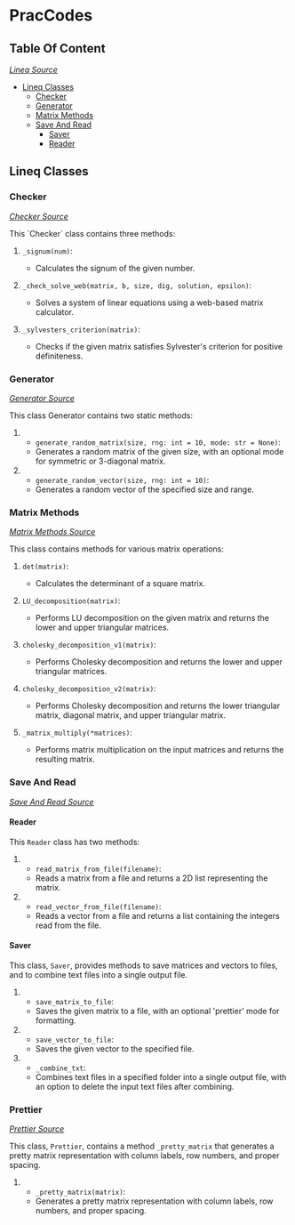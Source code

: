 # PracCodes

## Table Of Content

<p><em><a href="https://github.com/VIA-s-acc/Prac_Codes/tree/main/Lineq">Lineq Source</a></em></p>

- [Lineq Classes](#lineq-classes)
    -   [Checker](#checker)
    -   [Generator](#generator)
    -   [Matrix Methods](#matrix-methods)
    -   [Save And Read](#save-and-read)
        -   [Saver](#saver)
        -   [Reader](#reader)


## Lineq Classes 

### Checker
<p><em><a href="https://github.com/VIA-s-acc/Prac_Codes/tree/main/Lineq/LinEq/Checker.py">Checker Source</a></em></p>
This `Checker` class contains three methods:

1. `_signum(num)`: 
   - Calculates the signum of the given number.

2. `_check_solve_web(matrix, b, size, dig, solution, epsilon)`: 
   - Solves a system of linear equations using a web-based matrix calculator.

3. `_sylvesters_criterion(matrix)`: 
   - Checks if the given matrix satisfies Sylvester's criterion for positive definiteness.



### Generator
<p><em><a href="https://github.com/VIA-s-acc/Prac_Codes/tree/main/Lineq/LinEq/Generator.py">Generator Source</a></em></p>

This class Generator contains two static methods:

1. - `generate_random_matrix(size, rng: int = 10, mode: str = None)`:
    - Generates a random matrix of the given size, with an optional mode for symmetric or 3-diagonal matrix.

2. - `generate_random_vector(size, rng: int = 10)`:
    - Generates a random vector of the specified size and range.

### Matrix Methods 
<p><em><a href="https://github.com/VIA-s-acc/Prac_Codes/tree/main/Lineq/LinEq/Matrix_methods.py">Matrix Methods Source</a></em></p>

This class contains methods for various matrix operations:

1. `det(matrix)`: 
    - Calculates the determinant of a square matrix.

2. `LU_decomposition(matrix)`: 
    - Performs LU decomposition on the given matrix and returns the lower and upper triangular matrices.

3. `cholesky_decomposition_v1(matrix)`: 
    - Performs Cholesky decomposition and returns the lower and upper triangular matrices.

4. `cholesky_decomposition_v2(matrix)`: 
    - Performs Cholesky decomposition and returns the lower triangular matrix, diagonal matrix, and upper triangular matrix.

5. `_matrix_multiply(*matrices)`:
    - Performs matrix multiplication on the input matrices and returns the resulting matrix.
    

### Save And Read
<p><em><a href="https://github.com/VIA-s-acc/Prac_Codes/tree/main/Lineq/LinEq/S_R.py">Save And Read Source</a></em></p>

#### Reader
This `Reader` class has two methods:
1. - `read_matrix_from_file(filename)`: 
    - Reads a matrix from a file and returns a 2D list representing the matrix.
    
2. - `read_vector_from_file(filename)`: 
    - Reads a vector from a file and returns a list containing the integers read from the file.

#### Saver
This class, `Saver`, provides methods to save matrices and vectors to files, and to combine text files into a single output file.

1. - `save_matrix_to_file`: 
    - Saves the given matrix to a file, with an optional 'prettier' mode for formatting.

2. - `save_vector_to_file`: 
    - Saves the given vector to the specified file.

3. - `_combine_txt`: 
    - Combines text files in a specified folder into a single output file, with an option to delete the input text files after combining.

### Prettier
<p><em><a href="https://github.com/VIA-s-acc/Prac_Codes/tree/main/Lineq/eq/Prettier.py">Prettier Source</a></em></p>

This class, `Prettier`, contains a method `_pretty_matrix` that generates a pretty matrix representation with column labels, row numbers, and proper spacing. 

1. - `_pretty_matrix(matrix)`: 
    - Generates a pretty matrix representation with column labels, row numbers, and proper spacing.





